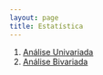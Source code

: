 ```yaml
---
layout: page
title: Estatística
---
```

1. [<u>Análise Univariada</u>](1_analise_univariada.html)
2. [<u>Análise Bivariada</u>](2_analise_bivariada.html)